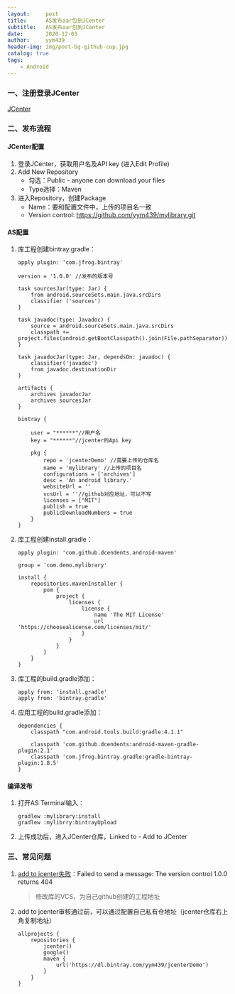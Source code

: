 ```yaml
---
layout:     post
title:      AS发布aar包到JCenter
subtitle:   AS发布aar包到JCenter
date:       2020-12-03
author:     yym439
header-img: img/post-bg-github-cup.jpg
catalog: true
tags:
    - Android
---
```


### 一、注册登录JCenter

[JCenter](https://bintray.com/signup/oss)


### 二、发布流程

#### JCenter配置

1. 登录JCenter，获取用户名及API key (进入Edit Profile)
2. Add New Repository
    - 勾选：Public - anyone can download your files
    - Type选择：Maven
3. 进入Repository，创建Package
    - Name：要和配置文件中，上传的项目名一致
    - Version control: https://github.com/yym439/mylibrary.git

#### AS配置

1. 库工程创建bintray.gradle：

    ```
    apply plugin: 'com.jfrog.bintray'

    version = '1.0.0' //发布的版本号

    task sourcesJar(type: Jar) {
        from android.sourceSets.main.java.srcDirs
        classifier ('sources')
    }

    task javadoc(type: Javadoc) {
        source = android.sourceSets.main.java.srcDirs
        classpath += project.files(android.getBootClasspath().join(File.pathSeparator))
    }

    task javadocJar(type: Jar, dependsOn: javadoc) {
        classifier('javadoc')
        from javadoc.destinationDir
    }

    artifacts {
        archives javadocJar
        archives sourcesJar
    }

    bintray {

        user = "******"//用户名
        key = "******"//jcenter的Api key

        pkg {
            repo = 'jcenterDemo' //需要上传的仓库名
            name = 'mylibrary' //上传的项目名
            configurations = ['archives']
            desc = 'An android library.'
            websiteUrl = ''
            vcsUrl = ''//github对应地址，可以不写
            licenses = ["MIT"]
            publish = true
            publicDownloadNumbers = true
        }
    }
    ```

2. 库工程创建install.gradle：

    ```
    apply plugin: 'com.github.dcendents.android-maven'

    group = 'com.demo.mylibrary'

    install {
        repositories.mavenInstaller {
            pom {
                project {
                    licenses {
                        license {
                            name 'The MIT License'
                            url 'https://choosealicense.com/licenses/mit/'
                        }
                    }
                }
            }
        }
    }
    ```
3. 库工程的build.gradle添加：

    ```
    apply from: 'install.gradle'
    apply from: 'bintray.gradle'
    ```
4. 应用工程的build.gradle添加：

    ```
    dependencies {
        classpath "com.android.tools.build:gradle:4.1.1"

        classpath 'com.github.dcendents:android-maven-gradle-plugin:2.1'
        classpath 'com.jfrog.bintray.gradle:gradle-bintray-plugin:1.8.5'
    }
    ```

#### 编译发布

1. 打开AS Terminal输入：

    ```
    gradlew :mylibrary:install
    gradlew :mylibrry:bintrayUpload
    ```
2. 上传成功后，进入JCenter仓库，Linked to - Add to JCenter 


### 三、常见问题

1. [add to jcenter失败](https://www.jianshu.com/p/44f3c333ce3c)：Failed to send a message: The version control 1.0.0 returns 404
    
    >修改库的VCS，为自己github创建的工程地址

2. add to jcenter审核通过前，可以通过配置自己私有仓地址（jcenter仓库右上角复制地址）
    ```
    allprojects {
        repositories {
            jcenter()
            google()
            maven {
                url('https://dl.bintray.com/yym439/jcenterDemo')
            }
        }
    }
    ```

